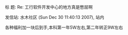 标  题: Re: 工行软件开发中心的地方真是憋屈啊

发信站: 水木社区 (Sun Dec 30 11:40:13 2007), 站内



各种福利加一块后到手,本科第一年5W左右,第二年转正9W左右


